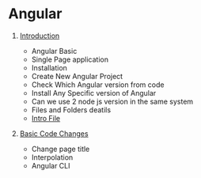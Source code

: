 # Angular

1) [Introduction](./first-ui-project/learning/1-Basics/1-Basics.md)
    - Angular Basic
    - Single Page application
    - Installation
    - Create New Angular Project
    - Check Which Angular version from code
    - Install Any Specific version of Angular
    - Can we use 2 node js version in the same system
    - Files and Folders deatils
    - [Intro File](./first-ui-project/README.md)

2) [Basic Code Changes](./first-ui-project/learning/2-Basic_Code_Changes/2-Basic_Code_Changes.md)
    - Change page title
    - Interpolation
    - Angular CLI